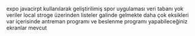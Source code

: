 expo javacirpt kullanılarak geliştirilimiş spor uygulaması veri tabanı yok veriler local stroge üzerinden listeler galinde gelmekte daha çok eksikleri var içerisinde antreman programı ve beslenme programı yapabileceğiniz ekranlar mevcut 
